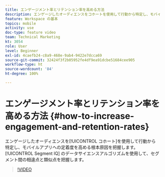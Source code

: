 ```yaml
---
title: エンゲージメント率とリテンション率を高める方法
description: エンゲージしたオーディエンスをコホートを使用して行動から特定し、モバイルアプリへの定着度を高める根本原因を把握します。Segment IQ のデータサイエンスアルゴリズムを使用して、セグメント間の相違点と類似点を把握します。
feature: Workspace の基本
topics: mobile
activity: use
doc-type: feature video
team: Technical Marketing
kt: 3054
role: User
level: Beginner
exl-id: 4caefb24-c8a9-468e-9ab4-9422e7dcca69
source-git-commit: 32424f3f2b05952fe4df9ea91dcbe51684cee905
workflow-type: ht
source-wordcount: '84'
ht-degree: 100%

---
```


# エンゲージメント率とリテンション率を高める方法 {#how-to-increase-engagement-and-retention-rates}

エンゲージしたオーディエンスを[!UICONTROL コホート]を使用して行動から特定し、モバイルアプリへの定着度を高める根本原因を把握します。[!UICONTROL Segment IQ] のデータサイエンスアルゴリズムを使用して、セグメント間の相違点と類似点を把握します。

>[!VIDEO](https://video.tv.adobe.com/v/27825/?quality=12)
